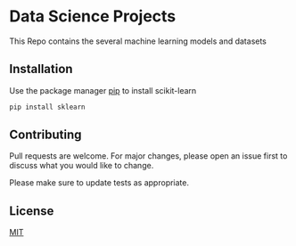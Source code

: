 # Data Science Projects

This Repo contains the several machine learning  models and datasets

## Installation

Use the package manager [pip](https://pip.pypa.io/en/stable/) to install scikit-learn

```bash
pip install sklearn
```


## Contributing
Pull requests are welcome. For major changes, please open an issue first to discuss what you would like to change.

Please make sure to update tests as appropriate.

## License
[MIT](https://choosealicense.com/licenses/mit/)

